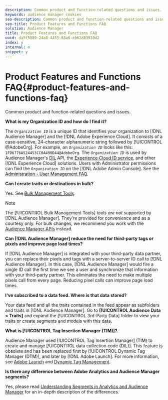 ```yaml
---
description: Common product and function-related questions and issues.
keywords: audience manager cookies
seo-description: Common product and function-related questions and issues.
seo-title: Product Features and Functions FAQ
solution: Audience Manager
title: Product Features and Functions FAQ
uuid: da5f5089-24a8-4455-88a6-eb62d83939d2
index: y
internal: n
snippet: y
---
```


# Product Features and Functions FAQ{#product-features-and-functions-faq}

Common product and function-related questions and issues.

<!-- 

faq_features_functions.xml

 -->

**What is my Organization ID and how do I find it?**

The *`Organization ID`* is a unique ID that identifies your organization to [!DNL Audience Manager] and the [!DNL Adobe Experience Cloud]. It consists of a case-sensitive, 24-character alphanumeric string followed by [!UICONTROL @AdobeOrg]. For example, an *`Organization ID`* looks like this: `1FD6776A524453CC0A490D44@AdobeOrg`. The *`Organization ID`* is used by Audience Manager's [DIL](../c-dil/dil-overview.md) API, the [Experience Cloud ID service](https://marketing.adobe.com/resources/help/en_US/mcvid/), and other [!DNL Experience Cloud] solutions. Users with Administrator permissions can find the *`Organization ID`* on the [!DNL Adobe Admin Console]. See the [Administration - User Management FAQ](https://marketing.adobe.com/resources/help/en_US/mcloud/admin_getting_started.html).

**Can I create traits or destinations in bulk?**

Yes. See [Bulk Management Tools](../reference/bulk-management-tools/bulk-management-intro.md).

>[!NOTE]
>
>The [!UICONTROL Bulk Management Tools] tools *are not* supported by [!DNL Audience Manager]. They're provided for convenience and as a courtesy only. For bulk changes, we recommend you work with the [Audience Manager APIs](../c-api/c-api.md#concept_8C41AAD825A24A01806E64C32F71472A) instead.

**Can [!DNL Audience Manager] reduce the need for third-party tags or pixels and improve page load times?**

If [!DNL Audience Manager] is integrated with your third-party data partner, you can replace their pixels and tags with a server-to-server ID call to [!DNL Audience Manager]. In this case, [!DNL Audience Manager] would fire a single ID call the first time we see a user and synchronize that information with your third-party partner. This eliminates the need to make multiple pixels call from every page. Reducing pixel calls can improve page load times.

**I've subscribed to a data feed. Where is that data stored?**

Your data feed and all the traits contained in the feed appear as subfolders and traits in [!DNL Audience Manager]. Go to **[!UICONTROL Audience Data > Traits]** and expand the [!UICONTROL 3rd-Party Data] folder to view your traits or create segments and models with this data.

**What is [!UICONTROL Tag Insertion Manager (TIM)]?**

Audience Manager used [!UICONTROL Tag Insertion Manager] (TIM) to create and manage [!UICONTROL data collection code (DIL)]. This feature is obsolete and has been replaced first by [!UICONTROL Dynamic Tag Manager (DTM)], and later by [!DNL Adobe Launch]. For more information, see [Adobe Launch](https://docs.adobelaunch.com/) and [Dynamic Tag Management](https://marketing.adobe.com/resources/help/en_US/dtm/).

**Is there any difference between Adobe Analytics and Audience Manager segments?**

Yes, please read [Understanding Segments in Analytics and Audience Manager](https://marketing.adobe.com/resources/help/en_US/analytics/audiences/aam-analytics-segments.html) for an in-depth description of the differences. 
